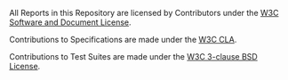 
All Reports in this Repository are licensed by Contributors
under the [W3C Software and Document License](http://www.w3.org/Consortium/Legal/2015/copyright-software-and-document).

Contributions to Specifications are made under the [W3C CLA](https://www.w3.org/community/about/agreements/cla/).

Contributions to Test Suites are made under the [W3C 3-clause BSD License](https://www.w3.org/Consortium/Legal/2008/03-bsd-license.html).

